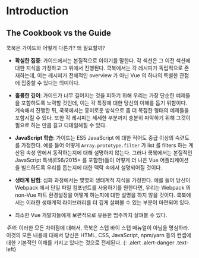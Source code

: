 
# Introduction

## The Cookbook vs the Guide

쿡북은 가이드와 어떻게 다른가? 왜 필요할까?

- **확실한 집중**: 가이드에서는 본질적으로 이야기를 말한다. 각 섹션은 그 이전 섹션에 대한 지식을 가정하고 그 위에서 진행된다.
쿡북에서는 각 레시피가 독립적으로 존재하는데, 이는 레시피가 전체적인 overview 가 아닌
Vue 의 하나의 특별한 관점에 집중할 수 있다는 의미이다.

- **훌륭한 깊이**: 가이드가 너무 길어지는 것을 피하기 위해 우리는 가장 단순한 예제들을 포함하도록 노력할 것인데,
이는 각 특징에 대한 당신의 이해를 돕기 위함이다. 계속해서 진행한 뒤,
쿡북에서는 흥미로운 방식으로 좀 더 복잡한 형태의 예제들을 포함시킬 수 있다.
또한 각 레시피는 세세한 부분까지 충분히 파악하기 위해 그것이 필요로 하는 만큼 길고 디테일해질 수 있다.

- **JavaScript 학습**: 가이드는 ES5 JavaScript 에 대한 적어도 중급 이상의 숙련도를 가정한다.
예를 들어 어떻게 ```Array.prototype.filter``` 가 list 를 filters 하는 계산된 속성 안에서 동작하는지에 대해 설명하지 않는다.
그러나 쿡북에서는 본질적인 JavaScript 특색(ES6/2015+ 를 포함한)들이
어떻게 더 나은 Vue 어플리케이션을 빌드하도록 우리를 돕는지에 대한 맥락 속에서 설명되어질 것이다.

- **생태계 탐험**: 심화 과정에서는 몇몇의 생태계적 지식을 가정한다.
예를 들어 당신이 Webpack 에서 단일 파일 컴포넌트를 사용하기를 원한다면,
우리는 Webpack 의 non-Vue 파트 환경설정을 어떻게 하는지에 대한 설명을 하지 않을 것이다.
쿡북에서는 이러한 생태계적 라이브러리를 더 깊게 살펴볼 수 있는 부분이 마련되어 있다.
- 최소한 Vue 개발자들에게 보편적으로 유용한 범주까지 살펴볼 수 있다.

*주의:* 이러한 모든 차이점에 대해서, 쿡북은 스텝 바이 스텝 매뉴얼이 아님을 명심하라.
이것의 모든 내용에 대해서 당신은 HTML, CSS, JavaScript, npm/yarn 등의 컨셉에 대한 기본적인 이해를 가지고 있다는 것으로 전제된다.
{: .alert .alert-danger .text-left}

